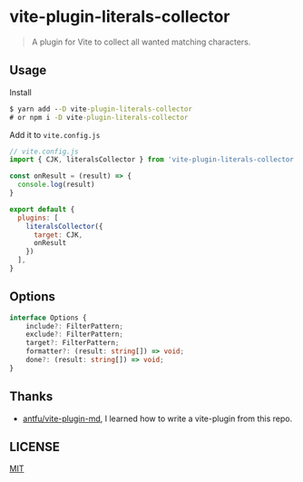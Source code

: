 # vite-plugin-literals-collector

> A plugin for Vite to collect all wanted matching characters.

## Usage

Install

```cmd
$ yarn add --D vite-plugin-literals-collector
# or npm i -D vite-plugin-literals-collector
```

Add it to `vite.config.js`

```js
// vite.config.js
import { CJK, literalsCollector } from 'vite-plugin-literals-collector'

const onResult = (result) => {
  console.log(result)
}

export default {
  plugins: [
    literalsCollector({
      target: CJK,
      onResult
    })
  ],
}
```

## Options

```ts
interface Options {
    include?: FilterPattern;
    exclude?: FilterPattern;
    target?: FilterPattern;
    formatter?: (result: string[]) => void;
    done?: (result: string[]) => void;
}
```

## Thanks

- [antfu/vite-plugin-md](https://github.com/antfu/vite-plugin-md), I learned how to write a vite-plugin from this repo.

## LICENSE

[MIT](./LICENSE)